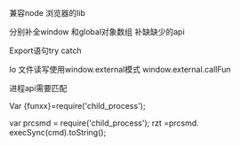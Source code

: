 兼容node  浏览器的lib


分别补全window 和global对象数组
补缺缺少的api

Export语句try catch


Io
文件读写使用window.external模式
window.external.callFun



进程api需要匹配


Var {funxx}=require('child_process');

var  prcsmd = require('child_process');
rzt =prcsmd. execSync(cmd).toString();

